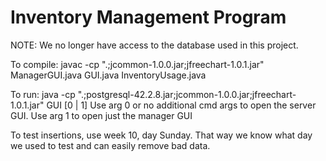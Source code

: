# Inventory Management Program

NOTE: We no longer have access to the database used in this project.

To compile:
javac -cp ".;jcommon-1.0.0.jar;jfreechart-1.0.1.jar" ManagerGUI.java GUI.java InventoryUsage.java

To run:
java -cp ".;postgresql-42.2.8.jar;jcommon-1.0.0.jar;jfreechart-1.0.1.jar"  GUI [0 | 1]
Use arg 0 or no additional cmd args to open the server GUI.
Use arg 1 to open just the manager GUI


To test insertions, use week 10, day Sunday. That way we know what day we used to test and can easily remove bad data.
